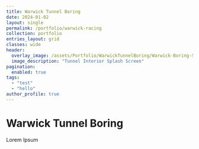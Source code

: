 ```yaml
---
title: Warwick Tunnel Boring
date: 2024-01-02
layout: single
permalink: /portfolio/warwick-racing
collection: portfolio
entries_layout: grid
classes: wide
header:
  overlay_image: /assets/Portfolio/WarwickTunnelBoring/Warwick-Boring-Splash.jpg
  image_description: "Tunnel Interior Splash Screen"
pagination: 
  enabled: true
tags:
  - "test"
  - "hello"
author_profile: true
---
```

# Warwick Tunnel Boring

Lorem Ipsum